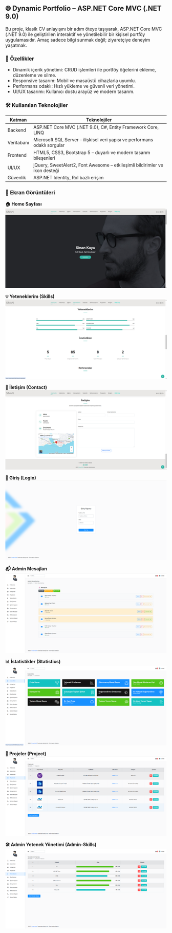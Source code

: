 ## 🌐 Dynamic Portfolio – ASP.NET Core MVC (.NET 9.0)

Bu proje, klasik CV anlayışını bir adım öteye taşıyarak, ASP.NET Core MVC (.NET 9.0) ile geliştirilen interaktif ve yönetilebilir bir kişisel portföy uygulamasıdır. Amaç sadece bilgi sunmak değil; ziyaretçiye deneyim yaşatmak.

### 🚀 Özellikler

* Dinamik içerik yönetimi: CRUD işlemleri ile portföy öğelerini ekleme, düzenleme ve silme.
* Responsive tasarım: Mobil ve masaüstü cihazlarla uyumlu.
* Performans odaklı: Hızlı yükleme ve güvenli veri yönetimi.
* UI/UX tasarımı: Kullanıcı dostu arayüz ve modern tasarım. 
### 🛠️ Kullanılan Teknolojiler

| Katman       | Teknolojiler                                                                 |
|--------------|------------------------------------------------------------------------------|
| Backend      | ASP.NET Core MVC (.NET 9.0), C#, Entity Framework Core, LINQ                |
| Veritabanı   | Microsoft SQL Server – ilişkisel veri yapısı ve performans odaklı sorgular  |
| Frontend     | HTML5, CSS3, Bootstrap 5 – duyarlı ve modern tasarım bileşenleri            |
| UI/UX        | jQuery, SweetAlert2, Font Awesome – etkileşimli bildirimler ve ikon desteği |
| Güvenlik     | ASP.NET Identity, Rol bazlı erişim                      |

### 📸 Ekran Görüntüleri

**🏠 Home Sayfası**  
![Home](https://github.com/kayaasinan/MyAcademyPortfolioCore/blob/master/Portfolio.Web/imagesSS/ss1.png?raw=true)

**💡 Yeteneklerim (Skills)**  
![Skills](https://github.com/kayaasinan/MyAcademyPortfolioCore/blob/master/Portfolio.Web/imagesSS/ss2.png?raw=true)

**📩 İletişim (Contact)**  
![Contact](https://github.com/kayaasinan/MyAcademyPortfolioCore/blob/master/Portfolio.Web/imagesSS/ss3.png?raw=true)

**🔑 Giriş (Login)**  
![Login](https://github.com/kayaasinan/MyAcademyPortfolioCore/blob/master/Portfolio.Web/imagesSS/ss4.png?raw=true)

**📬 Admin Mesajları**  
![Admin-Messages](https://github.com/kayaasinan/MyAcademyPortfolioCore/blob/master/Portfolio.Web/imagesSS/ss5.png?raw=true)

**📊 İstatistikler (Statistics)**  
![Statistics](https://github.com/kayaasinan/MyAcademyPortfolioCore/blob/master/Portfolio.Web/imagesSS/ss6.png?raw=true)

**📁 Projeler (Project)**  
![Project](https://github.com/kayaasinan/MyAcademyPortfolioCore/blob/master/Portfolio.Web/imagesSS/ss7.png?raw=true)

**🛠 Admin Yetenek Yönetimi (Admin-Skills)**  
![Admin-Skills](https://github.com/kayaasinan/MyAcademyPortfolioCore/blob/master/Portfolio.Web/imagesSS/ss8.png?raw=true)
